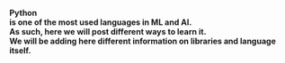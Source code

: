 <b>Python<b><br/> is one of the most used languages in ML and AI.<br/>
As such, here we will post different ways to learn it.<br/>
We will be adding here different information on libraries and language itself.<br/>
